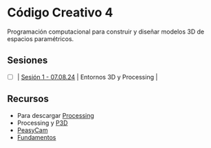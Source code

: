 # Código Creativo 4

Programación computacional para construir y diseñar modelos 3D de espacios paramétricos.

## Sesiones

- [ ] | [Sesión 1 - 07.08.24](./sesiones/s01.md) | Entornos 3D y Processing |

## Recursos

- Para descargar [Processing](https://processing.org/download)
- Processing y [P3D](https://processing.org/tutorials/p3d)
- [PeasyCam](https://mrfeinberg.com/peasycam/)
- [Fundamentos](https://threejs.org/manual/#en/fundamentals)
